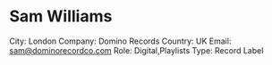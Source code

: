 # Sam Williams

City: London
Company: Domino Records
Country: UK
Email: sam@dominorecordco.com
Role: Digital,Playlists
Type: Record Label